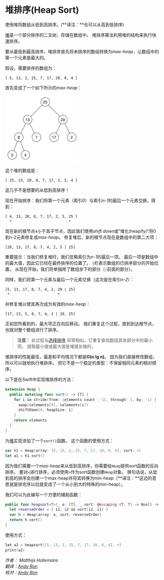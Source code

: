 # 堆排序(Heap Sort)



使用堆将数组从低到高排序。(**译注：**也可以从高到低排序)

[堆](../Heap/)是一个部分排序的二叉树，存储在数组中。 堆排序算法利用堆的结构来执行快速排序。

要从最低到最高排序，堆排序首先将未排序的数组转换为*max-heap*，让数组中的第一个元素是最大的。

假设，需要排序的数组为：

	[ 5, 13, 2, 25, 7, 17, 20, 8, 4 ]

首先变成了一个如下所示的*max-heap*：

![The max-heap](Images/MaxHeap.png)

这个堆的数组是：

	[ 25, 13, 20, 8, 7, 17, 2, 5, 4 ]

这几乎不是想要的从低到高排序！ 

现在开始排序：我们将第一个元素（索引*0*）与索引*n-1*的最后一个元素交换，得到：

	[ 4, 13, 20, 8, 7, 17, 2, 5, 25 ]
	  *                          *

现在新的根节点`4`小于其子节点，因此我们使用*shift down*或“堆化(heapify)”将0到n-2元素修复成*max-heap*。 修复堆后，新的根节点现在是数组中的第二大项：

	[20, 13, 17, 8, 7, 4, 2, 5 | 25]

重要提示：当我们修复堆时，我们忽略索引为*n-1*的最后一项。 最后一项是数组中的最大值，因此它已经在最终排序的位置了。 `|`栏表示数组的已排序部分的开始位置。 从现在开始，我们将单独除了数组余下的部分（`|`前面的部分）。

同样，我们将第一个元素与最后一个元素交换（这次是在索引*n-2*）：

	[5, 13, 17, 8, 7, 4, 2, 20 | 25]
	 *                      *

并修复堆以使其再次成为有效的*max-heap*：

	[17, 13, 5, 8, 7, 4, 2 | 20, 25]

正如您所看到的，最大项正在向后移动。 我们重复这个过程，直到到达根节点，也就对整个数组进行了排序。



> **注意：** 此过程与[选择排序](../Selection%20Sort/) 非常相似，它重复查找数组其余部分中的最小项。 提取最小值或最大值是堆擅长做的。


堆排序的性能最佳，最差和平均情况下都是**O(n lg n)**。 因为我们直接修改数组，所以可以就地执行堆排序。 但它不是一个稳定的类型：不保留相同元素的相对顺序。

以下是在Swift中实现堆排序的方法：

```swift
extension Heap {
  public mutating func sort() -> [T] {
    for i in stride(from: (elements.count - 1), through: 1, by: -1) {
      swap(&elements[0], &elements[i])
      shiftDown(0, heapSize: i)
    }
    return elements
  }
}
```

为[堆](../Heap/)实现添加了一个`sort()`函数。 这个函数的使用方式：

```swift
var h1 = Heap(array: [5, 13, 2, 25, 7, 17, 20, 8, 4], sort: >)
let a1 = h1.sort()
```

因为我们需要一个*max-heap*来从低到高排序，你需要给`Heap`提供sort函数的反向排序。 要对`<`进行排序，必须使用`>`作为sort函数创建`Heap`对象。 换句话说，从低到高的排序会创建一个max-heap并将其转换为min-heap（**译注：**这边的意思就是排完序以后就变成了一个从小到大的特殊的min-heap）。

我们可以为此编写一个方便的辅助函数：

```swift
public func heapsort<T>(_ a: [T], _ sort: @escaping (T, T) -> Bool) -> [T] {
  let reverseOrder = { i1, i2 in sort(i2, i1) }
  var h = Heap(array: a, sort: reverseOrder)
  return h.sort()
}
```

使用方式：

```swift
let a2 = heapsort([5, 13, 2, 25, 7, 17, 20, 8, 4], <)
print(a2)
```





*作者： Matthijs Hollemans*   
*翻译：[Andy Ron](https://github.com/andyRon)*  
*校对：[Andy Ron](https://github.com/andyRon)*  